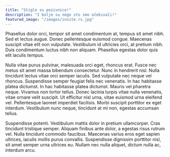 ```yaml
---
title: "Stigle su pozivnice!"
description: "I bolje su nego sto smo očekivali!"
featured_image: "/images/invite.rs.jpg"
---
```


Phasellus dolor orci, tempor sit amet condimentum at, tempus sit amet nibh. Sed et lectus augue. Donec pellentesque euismod congue. Maecenas suscipit vitae elit non vulputate. Vestibulum id ultricies orci, at pretium nibh. Duis condimentum luctus nibh non aliquam. Phasellus egestas dolor quis elit iaculis tempus.

Nulla vitae purus pulvinar, malesuada orci eget, rhoncus erat. Fusce nec metus sit amet massa bibendum consectetur. Nunc in hendrerit nisl. Nulla tincidunt lectus vitae orci semper iaculis. Sed vulputate nec neque vel rhoncus. Suspendisse semper feugiat felis nec venenatis. In hac habitasse platea dictumst. In hac habitasse platea dictumst. Mauris vel pharetra neque. Vivamus non tortor tellus. Donec lacinia turpis vitae nulla venenatis, vitae ornare velit suscipit. Ut efficitur nisl urna, vitae euismod urna eleifend vel. Pellentesque laoreet imperdiet facilisis. Morbi suscipit porttitor ex eget interdum. Vestibulum nunc neque, tincidunt at mi non, egestas accumsan tellus.

Suspendisse potenti. Vestibulum mattis dolor in pretium ullamcorper. Cras tincidunt tristique semper. Aliquam finibus ante dolor, a egestas risus rutrum vel. Nulla tincidunt commodo faucibus. Maecenas varius eros eget sapien ultrices, iaculis mollis purus convallis. Suspendisse dignissim porttitor nisl, sit amet semper urna ultrices eu. Nullam nec nulla aliquet, dictum nulla ac, interdum arcu.

